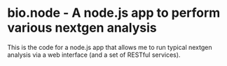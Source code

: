 # bio.node - A node.js app to perform various nextgen analysis

  This is the code for a node.js app that allows me to run typical nextgen 
  analysis via a web interface (and a set of RESTful services).
